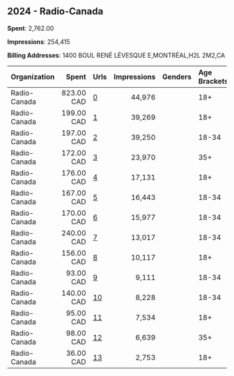 ## 2024 - Radio-Canada 
**Spent**: 2,762.00

**Impressions**: 254,415

**Billing Addresses**: 1400 BOUL RENÉ LÉVESQUE E,MONTRÉAL,H2L 2M2,CA

|Organization|Spent|Urls|Impressions|Genders|Age Brackets|Country Codes|
|:---|---:|:---|---:|:---|:---|:---|
|Radio-Canada|823.00 CAD|[0](https://www.snap.com/political-ads/asset/3206430b3eb1bad566df2488cefbf8b3b05e010a9e09f3d9d2fb9f255dbec0c7?mediaType=mp4)|44,976||18+|canada|
|Radio-Canada|199.00 CAD|[1](https://www.snap.com/political-ads/asset/2f1e4cb639f75c6c182e7975bee35681a47975fb892c1a670e6f9b9a41468a23?mediaType=mp4)|39,269||18+|canada|
|Radio-Canada|197.00 CAD|[2](https://www.snap.com/political-ads/asset/2f1e4cb639f75c6c182e7975bee35681a47975fb892c1a670e6f9b9a41468a23?mediaType=mp4)|39,250||18-34|canada|
|Radio-Canada|172.00 CAD|[3](https://www.snap.com/political-ads/asset/2f1e4cb639f75c6c182e7975bee35681a47975fb892c1a670e6f9b9a41468a23?mediaType=mp4)|23,970||35+|canada|
|Radio-Canada|176.00 CAD|[4](https://www.snap.com/political-ads/asset/bc130302abcd98a4171590fa25bb429c2e2ee5d69e9eadc6848348ac7d3f4f44?mediaType=mp4)|17,131||18+|canada|
|Radio-Canada|167.00 CAD|[5](https://www.snap.com/political-ads/asset/bc130302abcd98a4171590fa25bb429c2e2ee5d69e9eadc6848348ac7d3f4f44?mediaType=mp4)|16,443||18-34|canada|
|Radio-Canada|170.00 CAD|[6](https://www.snap.com/political-ads/asset/a67de8009eeb472aa856d2313947abbac1674cd7c273a4b741364f1a77a95b14?mediaType=jpeg)|15,977||18-34|canada|
|Radio-Canada|240.00 CAD|[7](https://www.snap.com/political-ads/asset/89d01253d58443e4e922a878e48dfae870380e151993697ff1d4c611bf59e1d1?mediaType=mp4)|13,017||18-34|canada|
|Radio-Canada|156.00 CAD|[8](https://www.snap.com/political-ads/asset/c0056e71cee21f8d77118b26ccb1c7755cf0d56646dcb5ad5aae2b619cbff5c5?mediaType=mp4)|10,117||18+|canada|
|Radio-Canada|93.00 CAD|[9](https://www.snap.com/political-ads/asset/a67de8009eeb472aa856d2313947abbac1674cd7c273a4b741364f1a77a95b14?mediaType=jpeg)|9,111||18-34|canada|
|Radio-Canada|140.00 CAD|[10](https://www.snap.com/political-ads/asset/89d01253d58443e4e922a878e48dfae870380e151993697ff1d4c611bf59e1d1?mediaType=mp4)|8,228||18-34|canada|
|Radio-Canada|95.00 CAD|[11](https://www.snap.com/political-ads/asset/17f48345167c62e466aa588c8cb08c2cff971007b20577d8044ef42f3d8919a9?mediaType=mp4)|7,534||18+|canada|
|Radio-Canada|98.00 CAD|[12](https://www.snap.com/political-ads/asset/bc130302abcd98a4171590fa25bb429c2e2ee5d69e9eadc6848348ac7d3f4f44?mediaType=mp4)|6,639||35+|canada|
|Radio-Canada|36.00 CAD|[13](https://www.snap.com/political-ads/asset/f48c49abce6fe5524edd3eb656aa04b5f7be9b1075afade8daf90b7fb7290381?mediaType=mp4)|2,753||18+|canada|
